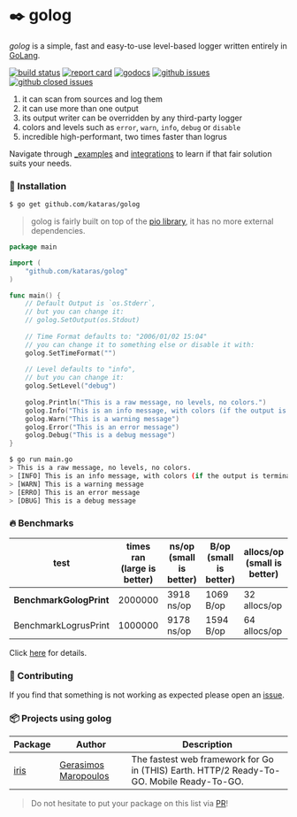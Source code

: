 # ✒️ golog

_golog_ is a simple, fast and easy-to-use level-based logger written entirely in [GoLang](https://golang.org).

[![build status](https://img.shields.io/travis/kataras/golog/master.svg?style=flat-square)](https://travis-ci.org/kataras/golog)
[![report card](https://img.shields.io/badge/report%20card-a%2B-ff3333.svg?style=flat-square)](http://goreportcard.com/report/kataras/golog)
[![godocs](https://img.shields.io/badge/online-documentation-0366d6.svg?style=flat-square)](https://godoc.org/github.com/kataras/golog)
[![github issues](https://img.shields.io/github/issues/kataras/golog.svg)](https://github.com/kataras/golog/issues?q=is%3Aopen+is%3Aissue)
[![github closed issues](https://img.shields.io/github/issues-closed/kataras/golog.svg)](https://github.com/kataras/golog/issues?q=is%3Aissue+is%3Aclosed)

1. it can scan from sources and log them 
2. it can use more than one output
3. its output writer can be overridden by any third-party logger
4. colors and levels such as `error`, `warn`, `info`, `debug` or `disable`
5. incredible high-performant, two times faster than logrus

Navigate through [_examples](_examples/) and [integrations](_examples/integrations/) to learn if that fair solution suits your needs.

### 🚀 Installation

```bash
$ go get github.com/kataras/golog
```

> golog is fairly built on top of the [pio library](https://github.com/kataras/pio), it has no more external dependencies.

```go
package main

import (
    "github.com/kataras/golog"
)

func main() {
    // Default Output is `os.Stderr`,
    // but you can change it:
    // golog.SetOutput(os.Stdout)
    
    // Time Format defaults to: "2006/01/02 15:04"
    // you can change it to something else or disable it with:
    golog.SetTimeFormat("")
    
    // Level defaults to "info",
    // but you can change it:
    golog.SetLevel("debug")
    
    golog.Println("This is a raw message, no levels, no colors.")
    golog.Info("This is an info message, with colors (if the output is terminal)")
    golog.Warn("This is a warning message")
    golog.Error("This is an error message")
    golog.Debug("This is a debug message")
}
```

```bash 
$ go run main.go
> This is a raw message, no levels, no colors.
> [INFO] This is an info message, with colors (if the output is terminal)
> [WARN] This is a warning message
> [ERRO] This is an error message
> [DBUG] This is a debug message
```

### 🔥 Benchmarks

| test | times ran (large is better) |  ns/op (small is better) | B/op (small is better) | allocs/op (small is better) |
| -----------|--------|-------------|-------------|-------------|
| **BenchmarkGologPrint** | 2000000 | 3918 ns/op | 1069 B/op | 32 allocs/op |
| BenchmarkLogrusPrint | 1000000 | 9178 ns/op | 1594 B/op | 64 allocs/op |

Click [here](_benchmarks) for details.

### 👥 Contributing

If you find that something is not working as expected please open an [issue](https://github.com/kataras/golog/issues).

### 📦 Projects using golog

| Package | Author | Description |
| -----------|--------|-------------|
| [iris](https://github.com/kataras/iris) | [Gerasimos Maropoulos](https://github.com/kataras) | The fastest web framework for Go in (THIS) Earth. HTTP/2 Ready-To-GO. Mobile Ready-To-GO. |

> Do not hesitate to put your package on this list via [PR](https://github.com/kataras/golog/pulls)!